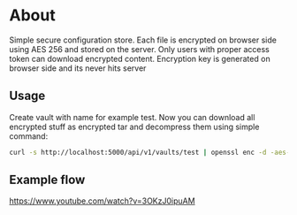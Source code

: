 # About

Simple secure configuration store. Each file is encrypted on browser side using AES 256 and stored
on the server. Only users with proper access token can download encrypted content. Encryption key is generated on browser side
and its never hits server

## Usage

Create vault with name for example test. Now you can download all encrypted stuff as encrypted tar and decompress them using simple command:

``` bash
curl -s http://localhost:5000/api/v1/vaults/test | openssl enc -d -aes-256-cbc -md sha512 -kfile mns.test.key | tar xv -C dest/
```

## Example flow
https://www.youtube.com/watch?v=3OKzJ0ipuAM
